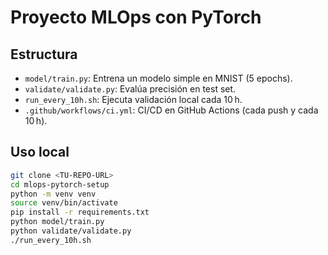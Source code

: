 # Proyecto MLOps con PyTorch

## Estructura
- `model/train.py`: Entrena un modelo simple en MNIST (5 epochs).
- `validate/validate.py`: Evalúa precisión en test set.
- `run_every_10h.sh`: Ejecuta validación local cada 10 h.
- `.github/workflows/ci.yml`: CI/CD en GitHub Actions (cada push y cada 10 h).

## Uso local

```bash
git clone <TU-REPO-URL>
cd mlops-pytorch-setup
python -m venv venv
source venv/bin/activate
pip install -r requirements.txt
python model/train.py
python validate/validate.py
./run_every_10h.sh
